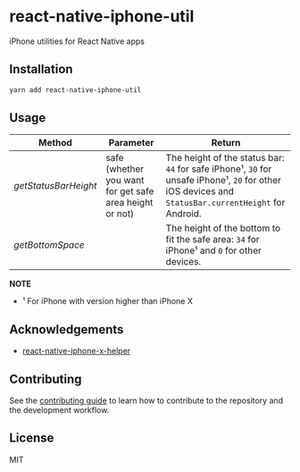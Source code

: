 # react-native-iphone-util

iPhone utilities for React Native apps


## Installation

```sh
yarn add react-native-iphone-util
```

## Usage


| **Method**           | **Parameter** | **Return**                                                                                                                                                                                    |
|----------------------|---------------|-----------------------------------------------------------------------------------------------------------------------------------------------------------------------------------------------|
| _getStatusBarHeight_ | safe (whether you want for get safe area height or not) | The height of the status bar: `44` for safe iPhone¹, `30` for unsafe iPhone¹, `20` for other iOS devices and `StatusBar.currentHeight` for Android. |
| _getBottomSpace_     |                                                         | The height of the bottom to fit the safe area: `34` for iPhone¹ and `0` for other devices.                                                          |

**NOTE**

- ¹ For iPhone with version higher than iPhone X


## Acknowledgements

- [react-native-iphone-x-helper](https://github.com/ptelad/react-native-iphone-x-helper)


## Contributing

See the [contributing guide](CONTRIBUTING.md) to learn how to contribute to the repository and the development workflow.


## License

MIT
